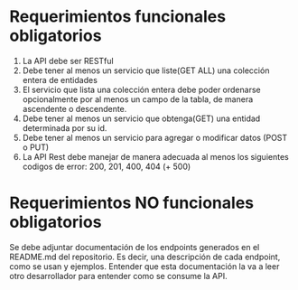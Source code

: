 # Requerimientos funcionales obligatorios

1. La API debe ser RESTful
2. Debe tener al menos un servicio que liste(GET ALL) una colección entera de entidades
3. El servicio que lista una colección entera debe poder ordenarse opcionalmente por al menos un campo de la tabla, de manera ascendente o descendente.
4. Debe tener al menos un servicio que obtenga(GET) una entidad determinada por su id.
5. Debe tener al menos un servicio para agregar o modificar datos (POST o PUT)
6. La API Rest debe manejar de manera adecuada al menos los siguientes codigos de error: 200, 201, 400, 404 (+ 500)

# Requerimientos NO funcionales obligatorios
Se debe adjuntar documentación de los endpoints generados en el README.md del repositorio. Es decir, una descripción de cada endpoint, como se usan y ejemplos. Entender que esta documentación la va a leer otro desarrollador para entender como se consume la API.